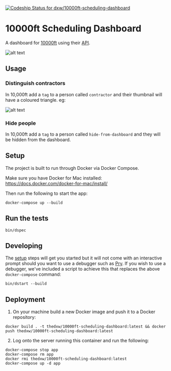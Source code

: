 [ ![Codeship Status for dxw/10000ft-scheduling-dashboard](https://app.codeship.com/projects/1ab21990-d39b-0135-2a90-42740a1f2756/status?branch=develop)](https://app.codeship.com/projects/262842)

10000ft Scheduling Dashboard
================

A dashboard for [10000ft](https://www.10000ft.com/) using their [API](https://github.com/10Kft/10kft-api).

![alt text](../master/app/assets/images/example2.png?raw=true)

## Usage

### Distinguish contractors
In 10,000ft add a `tag` to a person called `contractor` and their thumbnail will have a coloured triangle. eg:

![alt text](../master/app/assets/images/example-contractor.jpg?raw=true)

### Hide people
In 10,000ft add a `tag` to a person called `hide-from-dashboard` and they will be hidden from the dashboard.

## Setup

The project is built to run through Docker via Docker Compose.

Make sure you have Docker for Mac installed: https://docs.docker.com/docker-for-mac/install/

Then run the following to start the app:
```
docker-compose up --build
```

## Run the tests

```
bin/dspec
```

## Developing

The [setup](#setup) steps will get you started but it will not come with an interactive prompt should you want to use a debugger such as [Pry](https://github.com/pry/pry). If you wish to use a debugger, we've included a script to achieve this that replaces the above `docker-compose` command:
```
bin/dstart --build
```

## Deployment

1. On your machine build a new Docker image and push it to a Docker repository:
```
docker build . -t thedxw/10000ft-scheduling-dashboard:latest && docker push thedxw/10000ft-scheduling-dashboard:latest
```

2. Log onto the server running this container and run the following:
```
docker-compose stop app
docker-compose rm app
docker rmi thedxw/10000ft-scheduling-dashboard:latest
docker-compose up -d app
```
